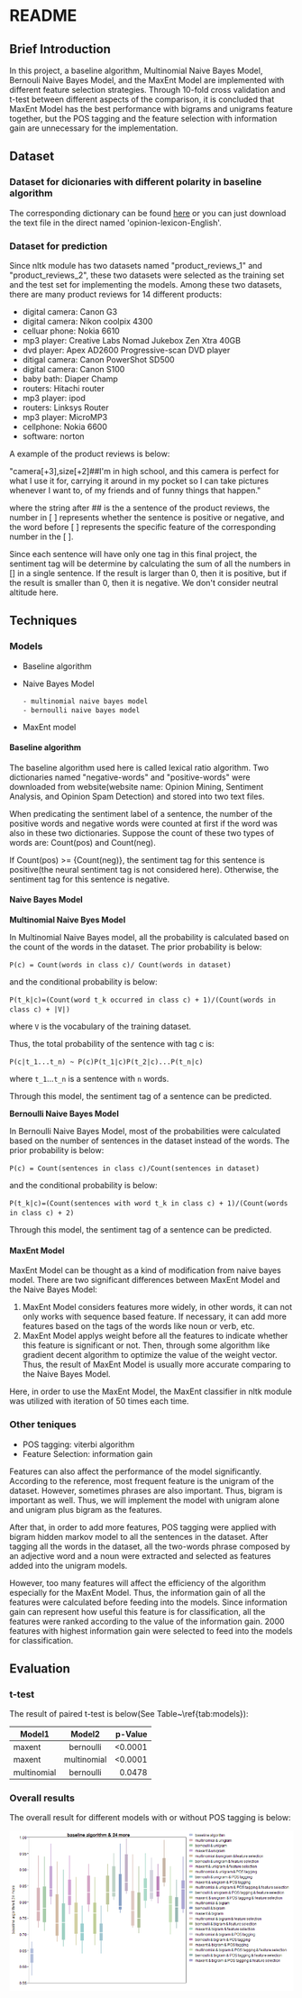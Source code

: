 # README

## Brief Introduction

In this project, a baseline algorithm, Multinomial Naive Bayes Model, Bernouli Naive Bayes Model, and the MaxEnt Model are implemented with different feature selection strategies. Through 10-fold cross validation and t-test between different aspects of the comparison, it is concluded that MaxEnt Model has the best performance with bigrams and unigrams feature together, but the POS tagging and the feature selection with information gain are unnecessary for the implementation.

## Dataset

### Dataset for dicionaries with different polarity in baseline algorithm

The corresponding dictionary can be found [here](https://www.cs.uic.edu/~liub/FBS/sentiment-analysis.html) or you can just download the text file in the direct named 'opinion-lexicon-English'.

### Dataset for prediction

Since nltk module has two datasets named "product\_reviews\_1" and "product\_reviews\_2", these two datasets were selected as the training set and the test set for implementing the models. Among these two datasets, there are many product reviews for 14 different products: 

- digital camera: Canon G3
- digital camera: Nikon coolpix 4300
- celluar phone:  Nokia 6610
- mp3 player:     Creative Labs Nomad Jukebox Zen Xtra 40GB
- dvd player:     Apex AD2600 Progressive-scan DVD player
- ditigal camera: Canon PowerShot SD500
- digital camera: Canon S100
- baby bath:      Diaper Champ
- routers:        Hitachi router
- mp3 player:     ipod
- routers:        Linksys Router
- mp3 player:     MicroMP3
- cellphone:      Nokia 6600
- software:       norton

A example of the product reviews is below:

"camera[+3],size[+2]\#\#I'm in high school, and this camera is perfect for what I use it for, carrying it around in my pocket so I can take pictures whenever I want to, of my friends and of funny things that happen."

where the string after \#\# is the a sentence of the product reviews, the number in [ ] represents whether the sentence is positive or negative, and the word before [ ] represents the specific feature of the corresponding number in the [ ]. 

Since each sentence will have only one tag in this final project, the sentiment tag will be determine by calculating the sum of all the numbers in [] in a single sentence. If the result is larger than 0, then it is positive, but if the result is smaller than 0, then it is negative. We don't consider neutral altitude here.


## Techniques

### Models

- Baseline algorithm
- Naive Bayes Model

      - multinomial naive bayes model
      - bernoulli naive bayes model

- MaxEnt model

#### Baseline algorithm

The baseline algorithm used here is called lexical ratio algorithm. Two dictionaries named "negative-words" and "positive-words" were downloaded from website(website name: Opinion Mining, Sentiment Analysis, and Opinion Spam Detection) and stored into two text files. 

When predicating the sentiment label of a sentence, the number of the positive words and negative words were counted at first if the word was also in these two dictionaries. Suppose the count of these two types of words are: Count(pos) and Count(neg). 

If Count(pos) >= {Count(neg)}, the sentiment tag for this sentence is positive(the neural sentiment tag is not considered here). Otherwise, the sentiment tag for this sentence is negative.

#### Naive Bayes Model

**Multinomial Naive Byes Model**

In Multinomial Naive Bayes model, all the probability is calculated based on the count of the words in the dataset. The prior probability is below:

`P(c) = Count(words in class c)/ Count(words in dataset)`

and the conditional probability is below:

`P(t_k|c)=(Count(word t_k occurred in class c) + 1)/(Count(words in class c) + |V|)`

where `V` is the vocabulary of the training dataset.

Thus, the total probability of the sentence with tag c is:

`P(c|t_1...t_n) ~ P(c)P(t_1|c)P(t_2|c)...P(t_n|c)`

where `t_1`...`t_n` is a sentence with `n` words. 

Through this model, the sentiment tag of a sentence can be predicted.

**Bernoulli Naive Bayes Model**

In Bernoulli Naive Bayes Model, most of the probabilities were calculated based on the number of sentences in the dataset instead of the words. The prior probability is below:

`P(c) = Count(sentences in class c)/Count(sentences in dataset)`

and the conditional probability is below:

`P(t_k|c)=(Count(sentences with word t_k in class c) + 1)/(Count(words in class c) + 2)`

Through this model, the sentiment tag of a sentence can be predicted.

#### MaxEnt Model

MaxEnt Model can be thought as a kind of modification from naive bayes model. There are two significant differences between MaxEnt Model and the Naive Bayes Model:

1. MaxEnt Model considers features more widely, in other words, it can not only works with sequence based feature. If necessary, it can add more features based on the tags of the words like noun or verb, etc.
2. MaxEnt Model applys weight before all the features to indicate whether this feature is significant or not. Then, through some algorithm like gradient decent algorithm to optimize the value of the weight vector. Thus, the result of MaxEnt Model is usually more accurate comparing to the Naive Bayes Model.

Here, in order to use the MaxEnt Model, the MaxEnt classifier in nltk module was utilized with iteration of 50 times each time.

### Other teniques

- POS tagging: viterbi algorithm
- Feature Selection: information gain

Features can also affect the performance of the model significantly. According to the reference, most frequent feature is the unigram of the dataset. However, sometimes phrases are also important. Thus, bigram is important as well. Thus, we will implement the model with unigram alone and unigram plus bigram as the features.

After that, in order to add more features, POS tagging were applied with bigram hidden markov model to all the sentences in the dataset. After tagging all the words in the dataset, all the two-words phrase composed by an adjective word and a noun were extracted and selected as features added into the unigram models.

However, too many features will affect the efficiency of the algorithm especially for the MaxEnt Model. Thus, the information gain of all the features were calculated before feeding into the models. Since information gain can represent how useful this feature is for classification, all the features were ranked according to the value of the information gain. 2000 features with highest information gain were selected to feed into the models for classification.


## Evaluation

### t-test

The result of paired t-test is below(See Table~\ref{tab:models}):

| Model1 | Model2 | p-Value |
| ------ | :----: | ------: |
| maxent | bernoulli | <0.0001 |
| maxent | multinomial | <0.0001 |
| multinomial | bernoulli | 0.0478 |

### Overall results

The overall result for different models with or without POS tagging is below:

![totalreview](https://github.com/JoshuaW1990/SentimentAnalysis/blob/master/Images/totalreview.png?raw=true)




